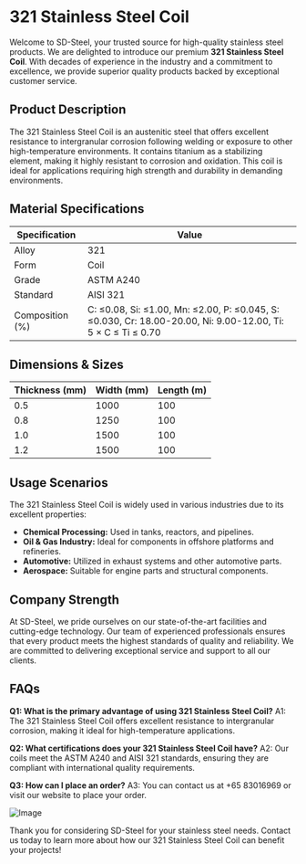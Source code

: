 # 321 Stainless Steel Coil

Welcome to SD-Steel, your trusted source for high-quality stainless steel products. We are delighted to introduce our premium **321 Stainless Steel Coil**. With decades of experience in the industry and a commitment to excellence, we provide superior quality products backed by exceptional customer service.

## Product Description

The 321 Stainless Steel Coil is an austenitic steel that offers excellent resistance to intergranular corrosion following welding or exposure to other high-temperature environments. It contains titanium as a stabilizing element, making it highly resistant to corrosion and oxidation. This coil is ideal for applications requiring high strength and durability in demanding environments.

## Material Specifications

| Specification | Value |
|---------------|-------|
| Alloy         | 321    |
| Form          | Coil   |
| Grade         | ASTM A240  |
| Standard      | AISI 321 |
| Composition (%) | C: ≤0.08, Si: ≤1.00, Mn: ≤2.00, P: ≤0.045, S: ≤0.030, Cr: 18.00-20.00, Ni: 9.00-12.00, Ti: 5 × C ≤ Ti ≤ 0.70 |

## Dimensions & Sizes

| Thickness (mm) | Width (mm) | Length (m) |
|----------------|------------|------------|
| 0.5            | 1000       | 100        |
| 0.8            | 1250       | 100        |
| 1.0            | 1500       | 100        |
| 1.2            | 1500       | 100        |

## Usage Scenarios

The 321 Stainless Steel Coil is widely used in various industries due to its excellent properties:
- **Chemical Processing:** Used in tanks, reactors, and pipelines.
- **Oil & Gas Industry:** Ideal for components in offshore platforms and refineries.
- **Automotive:** Utilized in exhaust systems and other automotive parts.
- **Aerospace:** Suitable for engine parts and structural components.

## Company Strength

At SD-Steel, we pride ourselves on our state-of-the-art facilities and cutting-edge technology. Our team of experienced professionals ensures that every product meets the highest standards of quality and reliability. We are committed to delivering exceptional service and support to all our clients.

## FAQs

**Q1: What is the primary advantage of using 321 Stainless Steel Coil?**
A1: The 321 Stainless Steel Coil offers excellent resistance to intergranular corrosion, making it ideal for high-temperature applications.

**Q2: What certifications does your 321 Stainless Steel Coil have?**
A2: Our coils meet the ASTM A240 and AISI 321 standards, ensuring they are compliant with international quality requirements.

**Q3: How can I place an order?**
A3: You can contact us at +65 83016969 or visit our website to place your order.

![Image](https://github.com/user-attachments/assets/2567258e-e124-4816-932d-1809bd27ef0b)

Thank you for considering SD-Steel for your stainless steel needs. Contact us today to learn more about how our 321 Stainless Steel Coil can benefit your projects!